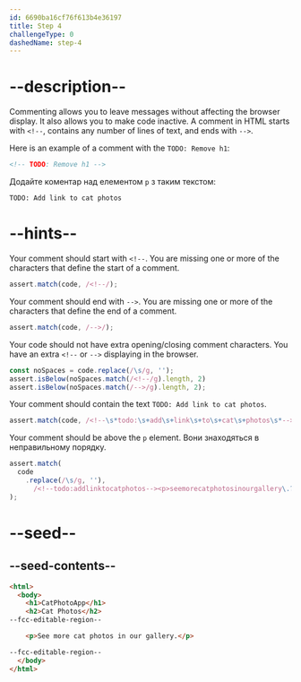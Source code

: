 ```yaml
---
id: 6690ba16cf76f613b4e36197
title: Step 4
challengeType: 0
dashedName: step-4
---
```


# --description--

Commenting allows you to leave messages without affecting the browser display. It also allows you to make code inactive. A comment in HTML starts with `<!--`, contains any number of lines of text, and ends with `-->`.

Here is an example of a comment with the `TODO: Remove h1`:

```html
<!-- TODO: Remove h1 -->
```

Додайте коментар над елементом `p` з таким текстом:

`TODO: Add link to cat photos`

# --hints--

Your comment should start with `<!--`. You are missing one or more of the characters that define the start of a comment.

```js
assert.match(code, /<!--/);
```

Your comment should end with `-->`.  You are missing one or more of the characters that define the end of a comment.

```js
assert.match(code, /-->/);
```

Your code should not have extra opening/closing comment characters. You have an extra `<!--` or `-->` displaying in the browser.

```js
const noSpaces = code.replace(/\s/g, '');
assert.isBelow(noSpaces.match(/<!--/g).length, 2)
assert.isBelow(noSpaces.match(/-->/g).length, 2);
```

Your comment should contain the text `TODO: Add link to cat photos`.

```js
assert.match(code, /<!--\s*todo:\s+add\s+link\s+to\s+cat\s+photos\s*-->/i);
```

Your comment should be above the `p` element. Вони знаходяться в неправильному порядку.

```js
assert.match(
  code
    .replace(/\s/g, ''),
      /<!--todo:addlinktocatphotos--><p>seemorecatphotosinourgallery\.?<\/p>/i
);
```

# --seed--

## --seed-contents--

```html
<html>
  <body>
    <h1>CatPhotoApp</h1>
    <h2>Cat Photos</h2>
--fcc-editable-region--

    <p>See more cat photos in our gallery.</p>

--fcc-editable-region--
  </body>
</html>
```


